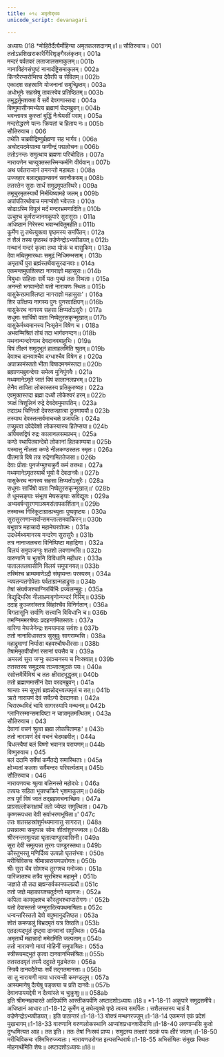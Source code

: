 ```yaml
---
title: ०१८ अमृतोद्भवः
unicode_script: devanagari

---
```



अध्यायः 018
*मोहितैर्दैत्यैर्मोहिन्या अमृतकलशदानम्॥1॥
सौतिरुवाच।	001  
ततोऽभ्रशिखराकारैर्गिरिशृङ्गैरलंकृतम्।	001a  
मन्दरं पर्वतवरं लताजालसमाकुलम्॥	001b  
नानाविहंगसंघुष्टं नानादंष्ट्रिसमाकुलम्।	002a  
किंनरैरप्सरोभिश्च देवैरपि च सेवितम्॥	002b  
एकादश सहस्राणि योजनानां समुच्छ्रितम्।	003a  
अधोभूमेः सहस्रेषु तावत्स्वेव प्रतिष्ठितम्॥	003b  
तमुद्धर्तुमशक्ता वै सर्वे देवगणास्तदा।	004a  
विष्णुमासीनमभ्येत्य ब्रह्माणं चेदमब्रुवन्॥	004b  
भवन्तावत्र कुरुतां बुद्धिं नैःश्रेयसीं पराम्।	005a  
मन्दरोद्धरणे यत्नः क्रियतां च हिताय नः॥	005b  
सौतिरुवाच।	006  
तथेति चाब्रवीद्विष्णुर्ब्रह्मणा सह भार्गव।	006a  
अचोदयदमेयात्मा फणीन्द्रं पद्मलोचनः॥	006b  
ततोऽनन्तः समुत्थाय ब्रह्मणा परिचोदितः।	007a  
नारायणेन चाप्युक्तस्तस्मिन्कर्मणि वीर्यवान्॥	007b  
अथ पर्वतराजानं तमनन्तो महाबलः।	008a  
उज्जहार बलाद्ब्रह्मन्सवनं सवनौकसम्॥	008b  
ततस्तेन सुराः सार्धं समुद्रमुपतस्थिरे।	009a  
तमूचुरमृतस्यार्थे निर्मथिष्यामहे जलम्॥	009b  
अपांपतिरथोवाच ममाप्यंशो भवेत्ततः।	010a  
सोढाऽस्मि विपुलं मर्दं मन्दरभ्रमणादिति॥	010b  
ऊचुश्च कूर्मराजानमकूपारे सुरासुराः।	011a  
अधिष्ठानं गिरेरस्य भवान्भवितुमर्हति॥	011b  
कूर्मेण तु तथेत्युक्त्वा पृष्ठमस्य समर्पितम्।	012a  
तं शैलं तस्य पृष्ठस्थं वज्रेणेन्द्रोऽभ्यपीडयत्॥	012b  
मन्थानं मन्दरं कृत्वा तथा योक्रं च वासुकिम्।	013a  
देवा मथितुमारब्धाः समुद्रं निधिमम्भसाम्।	013b  
अमृतार्थे पुरा ब्रह्मंस्तथैवासुरदानवाः॥	014a  
एकमन्तमुपाश्लिष्टा नागराज्ञो महासुराः॥	014b  
विबुधाः सहिताः सर्वे यतः पुच्छं ततः स्थिताः।	015a  
अनन्तो भगवान्देवो यतो नारायणः स्थितः॥	015b  
वासुकेरग्रमाश्लिष्टा नागराज्ञो महासुराः\'।	016a  
शिर उत्क्षिप्य नागस्य पुनः पुनरवाक्षिपन्॥	016b  
वासुकेरथ नागस्य सहसा क्षिप्यतोऽसुरैः।	017a  
सधूमाः सार्चिषो वाता निष्पेतुरसकृन्मुखात्॥	017b  
वासुकेर्मथ्यमानस्य निःसृतेन विषेण च।	018a  
अभवन्मिश्रितं तोयं तदा भार्गवनन्दन॥	018b  
मथनान्मन्दरेणाथ देवदानवबाहुभिः।	019a  
विषं तीक्ष्णं समुद्भूतं हालाहलमिति श्रुतम्॥	019b  
देवाश्च दानवाश्चैव दग्धाश्चैव विषेण ह।	020a  
अपाक्रामंस्ततो भीता विषादमगमंस्तदा॥	020b  
ब्रह्माणमब्रुवन्देवाः समेत्य मुनिपुंगवैः।	021a  
मथ्यमानेऽमृते जातं विषं कालानलप्रभम्॥	021b  
तेनैव तापिता लोकास्तस्य प्रतिकुरुष्वह।	022a  
एवमुक्तस्तदा ब्रह्मा दध्यौ लोकेश्वरं हरम्॥	022b  
त्र्यक्षं त्रिशूलिनं रुद्रे देवदेवमुमापतिम्।	023a  
तदाऽथ चिन्तितो देवस्तज्ज्ञात्वा द्रुतमाययौ॥	023b  
तस्याथ देवस्तत्सर्वमाचचक्षे प्रजापतिः।	024a  
तच्छ्रुत्वा दवेदेवेशो लोकस्यास्य हितेप्सया॥	024b  
अपिबत्तद्विषं रुद्रः कालानलसमप्रभम्।	025a  
कण्ठे स्थापितवान्देवो लोकानां हितकाम्यया॥	025b  
यस्मात्तु नीलता कण्ठे नीलकण्ठस्ततः स्मृतः।	026a  
पीतमात्रे विषे तत्र रुद्रेणामिततेजसा॥	026b  
देवाः प्रीताः पुनर्जग्मुश्चक्रुर्वै कर्म तत्तथा।	027a  
मथ्यमानेऽमृतस्यार्थे भूयो वै देवदानवैः॥	027b  
वासुकेरथ नागस्य सहसा क्षिप्यतोऽसुरैः।	028a  
सधूमाः सार्चिषो वाता निष्पेतुरसकृन्मुखात्॥\'	028b  
ते धूमसङ्घाः संभूता मेघसङ्घाः सविद्युतः।	029a  
अभ्यवर्षन्सुरगणाञ्श्रमसंतापकर्शितान्॥	029b  
तस्माच्च गिरिकूटाग्रात्प्रच्युताः पुष्पवृष्टयः।	030a  
सुरासुरगणान्सर्वान्समन्तात्समवाकिरन्॥	030b  
बभूवात्र महान्नादो महामेघरवोपमः।	031a  
उदधेर्मथ्यमानस्य मन्दरेण सुरासुरैः॥	031b  
तत्र नानाजलचरा विनिष्पिष्टा महाद्रिणा।	032a  
विलयं समुपाजग्मुः शतशो लवणाम्भसि॥	032b  
वारुणानि च भूतानि विविधानि महीधरः।	033a  
पातालतलवासीनि विलयं समुपानयत्॥	033b  
तस्मिंश्च भ्राम्यमाणेऽद्रौ संघृष्यन्तः परस्परम्।	034a  
न्यपतन्पतगोपेताः पर्वताग्रान्महाद्रुमाः॥	034b  
तेषां संघर्षजश्चाग्निरर्चिर्भिः प्रज्वलन्मुहुः।	035a  
विद्युद्भिरिव नीलाभ्रमावृणोन्मन्दरं गिरिम्॥	035b  
ददाह कुञ्जरांस्तत्र सिंहांश्चैव विनिर्गतान्।	036a  
विगतासूनि सर्वाणि सत्त्वानि विविधानि च॥	036b  
तमग्निममरश्रेष्ठः प्रदहन्तमितस्ततः।	037a  
वारिणा मेघजेनेन्द्रः शमयामास सर्वशः॥	037b  
ततो नानाविधास्तत्र सुस्रुवुः सागराम्भसि।	038a  
महाद्रुमाणां निर्यासा बहवश्चौषधीरसाः॥	038b  
तेषाममृतवीर्याणां रसानां पयसैव च।	039a  
अमरत्वं सुरा जग्मुः काञ्चनस्य च निःस्रवात्॥	039b  
ततस्तस्य समुद्रस्य तञ्जातमुदकं पयः।	040a  
रसोत्तमैर्विमिश्रं च ततः क्षीरादभूद्धृतम्॥	040b  
ततो ब्रह्माणमासीनं देवा वरदमब्रुवन्।	041a  
श्रान्ताः स्म सुभृशं ब्रह्मन्नोद्भवत्यमृतं च तत्॥	041b  
ऋते नारायणं देवं सर्वेऽन्ये देवदानवाः।	042a  
चिरारब्धमिदं चापि सागरस्यापि मन्थनम्॥	042b  
ग्लानिरस्मान्समाविष्टा न चात्रामृतमत्थितम्।	043a  
सौतिरुवाच।	043  
देवानां वचनं श्रुत्वा ब्रह्मा लोकपितामहः\'॥	043b  
ततो नारायणं देवं वचनं चेदमब्रवीत्।	044a  
विधत्स्वैषां बलं विष्णो भवानत्र परायणम्॥	044b  
विष्णुरुवाच।	045  
बलं ददामि सर्वेषां कर्मैतद्ये समास्थिताः।	045a  
क्षोभ्यतां कलशः सर्वैमन्दरः परिवर्त्यताम्॥	045b  
सौतिरुवाच।	046  
नारायणवचः श्रुत्वा बलिनस्ते महोदधेः।	046a  
तत्पयः सहिता भूयश्चक्रिरे भृशमाकुलम्॥	046b  
तत्र पूर्वं विषं जातं तद्ब्रह्मवचनाच्छिवः।	047a  
प्राग्रसल्लोकरक्षार्थं ततो ज्येष्ठा समुत्थिता।	047b  
कृष्णरूपधरा देवी सर्वाभरणभूषिता॥\'	047c  
ततः शतसहस्रांशुर्मथ्यमानात्तु सागरात्।	048a  
प्रसन्नात्मा समुत्पन्नः सोमः शीतांशुरुज्ज्वलः॥	048b  
श्रीरनन्तरमुत्पन्ना घृतात्पाण्डुरवासिनी।	049a  
सुरा देवी समुत्पन्ना तुरगः पाण्डुरस्तथा॥	049b  
कौस्तुभस्तु मणिर्दिव्य उत्पन्नो घृतसंभवः।	050a  
मरीचिविकचः श्रीमान्नारायणउरोगतः॥	050b  
श्रीः सुरा चैव सोमश्च तुरगश्च मनोजवः।	051a  
पारिजातश्च तत्रैव सुरभिश्च महामुने।	051b  
जज्ञाते तौ तदा ब्रह्मन्सर्वकामफलप्रदौ॥	051c  
ततो जज्ञे महाकायश्चतुर्दन्तो महागजः।	052a  
कपिला कामवृक्षश्च कौस्तुभश्चाप्सरोगणः।\'	052b  
यतो देवास्ततो जग्मुरादित्यपथमाश्रिताः॥	052c  
धन्वन्तरिस्ततो देवो वपुष्मानुदतिष्ठत।	053a  
श्वेतं कमण्डलुं बिभ्रदमृतं यत्र तिष्ठति॥	053b  
एतदत्यद्भुतं दृष्ट्वा दानवानां समुत्थितः।	054a  
अमृतार्थे महान्नादो ममेदमिति जल्पताम्॥	054b  
ततो नारायणो मायां मोहिनीं समुपाश्रितः।	055a  
स्त्रीरूपमद्भुतं कृत्वा दानवानभिसंश्रितः॥	055b  
ततस्तदमृतं तस्यै ददुस्ते मूढचेतसः।	056a  
स्त्रियै दानवदैतेयाः सर्वे तद्गतमानसाः॥	056b  
सा तु नारायणी माया धारयन्ती कमण्डलुम्।	057a  
आस्यमानेषु दैत्येषु पङ्क्त्या च प्रति दानवैः॥	057b  
देवानपाययद्देवी न दैत्यांस्ते च चुक्रुशुः॥॥	058ab  
इति श्रीमन्महाबारते आदिपर्वणि आस्तीकपर्वणि अष्टादशोऽध्यायः॥18॥
*1-18-11 अकूपारे समुद्रसमीपे। अधिष्ठानं आधारः॥1-18-12 कूर्मेण तु तथेत्युक्ते पृष्ठे त्वस्य समर्पितः। सशैलस्तस्य चाग्रं वै वज्रेणेन्द्रोऽभ्यपीडयत्। इति पाठान्तरं॥1-18-13 योक्त्रं मन्थनरज्जुम्॥1-18-14 एकमन्तं एकं प्रदेशं मुखभागम्॥1-18-33 वारुणानि वरुणलोकस्थानि आप्यांशप्रधानशरीराणि॥1-18-40 लवणाम्भसि कुतो दुग्धमित्यत आह। तत इति। ततः तेषां निःस्रवं प्राप्य। समुद्रस्य तत्क्षारं उदकं पयः क्षीरं जातम्॥1-18-50 मरीचिविकचः रश्मिभिरुज्ज्वलः। नारायणउरोगत इत्यसन्धिरार्षः॥1-18-55 अभिसंश्रितः संमुखः स्थितः मोहनार्थमिति शेषः॥ अष्टादशोऽध्यायः॥18॥